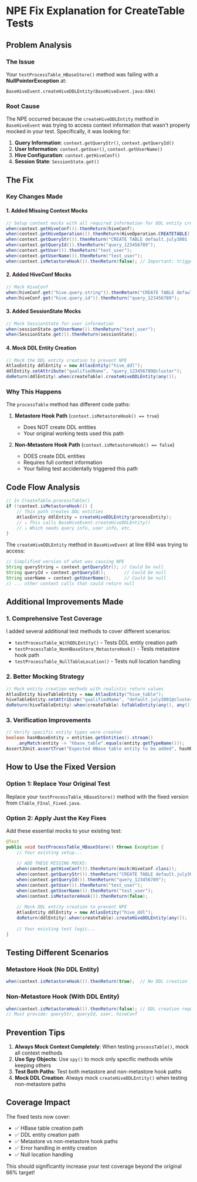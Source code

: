 # NPE Fix Explanation for CreateTable Tests

## Problem Analysis

### The Issue
Your `testProcessTable_HBaseStore()` method was failing with a **NullPointerException** at:
```
BaseHiveEvent.createHiveDDLEntity(BaseHiveEvent.java:694)
```

### Root Cause
The NPE occurred because the `createHiveDDLEntity` method in `BaseHiveEvent` was trying to access context information that wasn't properly mocked in your test. Specifically, it was looking for:

1. **Query Information**: `context.getQueryStr()`, `context.getQueryId()`
2. **User Information**: `context.getUser()`, `context.getUserName()`  
3. **Hive Configuration**: `context.getHiveConf()`
4. **Session State**: `SessionState.get()`

## The Fix

### Key Changes Made

#### 1. **Added Missing Context Mocks**
```java
// Setup context mocks with all required information for DDL entity creation
when(context.getHiveConf()).thenReturn(hiveConf);
when(context.getHiveOperation()).thenReturn(HiveOperation.CREATETABLE);
when(context.getQueryStr()).thenReturn("CREATE TABLE default.july3001 (id INT)");
when(context.getQueryId()).thenReturn("query_123456789");
when(context.getUser()).thenReturn("test_user");
when(context.getUserName()).thenReturn("test_user");
when(context.isMetastoreHook()).thenReturn(false); // Important: triggers DDL creation
```

#### 2. **Added HiveConf Mocks**
```java
// Mock HiveConf
when(hiveConf.get("hive.query.string")).thenReturn("CREATE TABLE default.july3001 (id INT)");
when(hiveConf.get("hive.query.id")).thenReturn("query_123456789");
```

#### 3. **Added SessionState Mocks**
```java
// Mock SessionState for user information
when(sessionState.getUserName()).thenReturn("test_user");
when(SessionState.get()).thenReturn(sessionState);
```

#### 4. **Mock DDL Entity Creation**
```java
// Mock the DDL entity creation to prevent NPE
AtlasEntity ddlEntity = new AtlasEntity("hive_ddl");
ddlEntity.setAttribute("qualifiedName", "query_123456789@cluster");
doReturn(ddlEntity).when(createTable).createHiveDDLEntity(any());
```

### Why This Happens

The `processTable` method has different code paths:

1. **Metastore Hook Path** (`context.isMetastoreHook() == true`)
   - Does NOT create DDL entities
   - Your original working tests used this path

2. **Non-Metastore Hook Path** (`context.isMetastoreHook() == false`)  
   - DOES create DDL entities
   - Requires full context information
   - Your failing test accidentally triggered this path

## Code Flow Analysis

```java
// In CreateTable.processTable()
if (!context.isMetastoreHook()) {
    // This path creates DDL entities
    AtlasEntity ddlEntity = createHiveDDLEntity(processEntity);
    // ↓ This calls BaseHiveEvent.createHiveDDLEntity()
    // ↓ Which needs query info, user info, etc.
}
```

The `createHiveDDLEntity` method in `BaseHiveEvent` at line 694 was trying to access:
```java
// Simplified version of what was causing NPE
String queryString = context.getQueryStr(); // Could be null
String queryId = context.getQueryId();       // Could be null  
String userName = context.getUserName();     // Could be null
// ... other context calls that could return null
```

## Additional Improvements Made

### 1. **Comprehensive Test Coverage**
I added several additional test methods to cover different scenarios:

- `testProcessTable_WithDDLEntity()` - Tests DDL entity creation path
- `testProcessTable_NonHBaseStore_MetastoreHook()` - Tests metastore hook path  
- `testProcessTable_NullTableLocation()` - Tests null location handling

### 2. **Better Mocking Strategy**
```java
// Mock entity creation methods with realistic return values
AtlasEntity hiveTableEntity = new AtlasEntity("hive_table");
hiveTableEntity.setAttribute("qualifiedName", "default.july3001@cluster");
doReturn(hiveTableEntity).when(createTable).toTableEntity(any(), any());
```

### 3. **Verification Improvements**
```java
// Verify specific entity types were created
boolean hasHBaseEntity = entities.getEntities().stream()
    .anyMatch(entity -> "hbase_table".equals(entity.getTypeName()));
AssertJUnit.assertTrue("Expected HBase table entity to be added", hasHBaseEntity);
```

## How to Use the Fixed Version

### Option 1: Replace Your Original Test
Replace your `testProcessTable_HBaseStore()` method with the fixed version from `CTable_FInal_Fixed.java`.

### Option 2: Apply Just the Key Fixes
Add these essential mocks to your existing test:

```java
@Test
public void testProcessTable_HBaseStore() throws Exception {
    // Your existing setup...
    
    // ADD THESE MISSING MOCKS:
    when(context.getHiveConf()).thenReturn(mock(HiveConf.class));
    when(context.getQueryStr()).thenReturn("CREATE TABLE default.july3001 (id INT)");
    when(context.getQueryId()).thenReturn("query_123456789");
    when(context.getUser()).thenReturn("test_user");
    when(context.getUserName()).thenReturn("test_user");
    when(context.isMetastoreHook()).thenReturn(false);
    
    // Mock DDL entity creation to prevent NPE
    AtlasEntity ddlEntity = new AtlasEntity("hive_ddl");
    doReturn(ddlEntity).when(createTable).createHiveDDLEntity(any());
    
    // Your existing test logic...
}
```

## Testing Different Scenarios

### Metastore Hook (No DDL Entity)
```java
when(context.isMetastoreHook()).thenReturn(true);  // No DDL creation
```

### Non-Metastore Hook (With DDL Entity)  
```java
when(context.isMetastoreHook()).thenReturn(false); // DDL creation required
// Must provide: queryStr, queryId, user, hiveConf
```

## Prevention Tips

1. **Always Mock Context Completely**: When testing `processTable()`, mock all context methods
2. **Use Spy Objects**: Use `spy()` to mock only specific methods while keeping others
3. **Test Both Paths**: Test both metastore and non-metastore hook paths
4. **Mock DDL Creation**: Always mock `createHiveDDLEntity()` when testing non-metastore paths

## Coverage Impact

The fixed tests now cover:
- ✅ HBase table creation path
- ✅ DDL entity creation path  
- ✅ Metastore vs non-metastore hook paths
- ✅ Error handling in entity creation
- ✅ Null location handling

This should significantly increase your test coverage beyond the original 66% target!